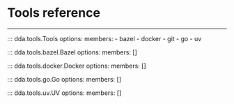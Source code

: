 # Tools reference

-----

::: dda.tools.Tools
    options:
      members:
      - bazel
      - docker
      - git
      - go
      - uv

::: dda.tools.bazel.Bazel
    options:
      members: []

::: dda.tools.docker.Docker
    options:
      members: []

::: dda.tools.go.Go
    options:
      members: []

::: dda.tools.uv.UV
    options:
      members: []
